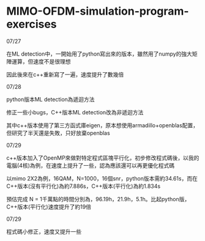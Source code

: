 ﻿# MIMO-OFDM-simulation-program-exercises

07/27

在ML detection中，一開始用了python寫出來的版本，雖然用了numpy的強大矩陣運算，但速度不是很理想

因此後來在c++重新寫了一遍，速度提升了數幾倍


07/28

python版本ML detection為遞迴方法

修正一些小bugs，C++版本ML detection改為非遞迴方法

其中c++版本使用了第三方函式庫eigen，原本想使用armadillo+openblas配置，但研究了半天還是失敗，只好放棄openblas


07/29

c++版本加入了OpenMP來做對特定程式區塊平行化，初步修改程式碼後，以我的電腦(4核)為例，在速度上提升了一些，認為應該還可以再更優化程式碼

以mimo 2X2為例，16QAM，N=1000，16個snr，python版本需約34.61s，而在C++版本(沒有平行化)為約7.886s，C++版本(平行化)為約1.834s

預估完成 N = 1千萬點的時間分別為，96.19h，21.9h，5.1h。比起python版，C++版本(平行化)速度提升了約19倍

07/29

程式碼小修正，速度又提升一些